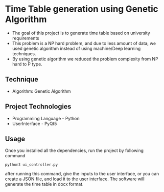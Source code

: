 # Time Table generation using Genetic Algorithm

- The goal of this project is to generate time table based on university requirements
- This problem is a NP hard problem, and due to less amount of data, we used genetic algorithm instead of using machine/Deep learning techniques.
- By using genetic algorithm we reduced the problem complexity from NP hard to P type.



## Technique
- Algorithm: Genetic Algorithm

## Project Technologies
- Programming Language - Python
- UserInterface - PyQt5
## Usage
Once you installed all the dependencies, run the project by following command 
```
python3 ui_controller.py
```
after running this command, give the inputs to the user interface, or you can create a JSON file, and load it to the user interface.
The software will generate the time table in docx format.

